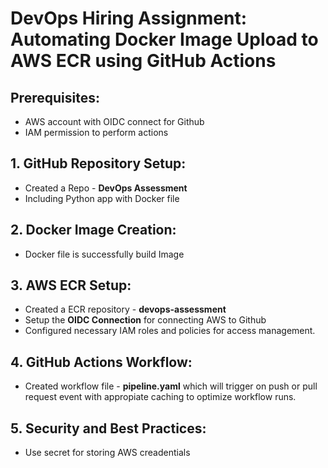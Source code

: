 # DevOps Hiring Assignment: Automating Docker Image Upload to AWS ECR using GitHub Actions

## Prerequisites:
* AWS account with OIDC connect for Github
* IAM permission to perform actions

## 1. GitHub Repository Setup:

* Created a Repo - **DevOps Assessment**</n>
* Including Python app with Docker file

## 2. Docker Image Creation:

* Docker file is successfully build Image

## 3. AWS ECR Setup:

* Created a ECR repository - **devops-assessment**</n>
* Setup the **OIDC Connection** for connecting AWS to Github</n>
* Configured necessary IAM roles and policies for access management.

## 4. GitHub Actions Workflow:

* Created workflow file - **pipeline.yaml**</n> which will trigger on push or pull request event with appropiate caching to optimize workflow runs.
 
## 5. Security and Best Practices:
* Use secret for storing AWS creadentials

##